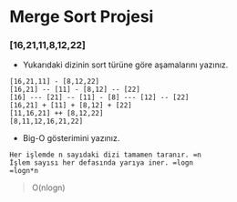 # Merge Sort Projesi

### [16,21,11,8,12,22]

- Yukarıdaki dizinin sort türüne göre aşamalarını yazınız.

```
[16,21,11] - [8,12,22]
[16,21] -- [11] - [8,12] -- [22]
[16] --- [21] -- [11] - [8] --- [12] -- [22]
[16,21] + [11] + [8,12] + [22]
[11,16,21] ++ [8,12,22]
[8,11,12,16,21,22]
```

- Big-O gösterimini yazınız.

```
Her işlemde n sayıdaki dizi tamamen taranır. =n
İşlem sayısı her defasında yarıya iner. =logn
=logn*n
```
> O(nlogn)
